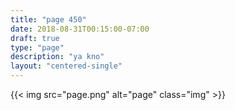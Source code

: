 ```yaml
---
title: "page 450"
date: 2018-08-31T00:15:00-07:00
draft: true
type: "page"
description: "ya kno"
layout: "centered-single"
---
```


{{< img src="page.png" alt="page" class="img" >}}